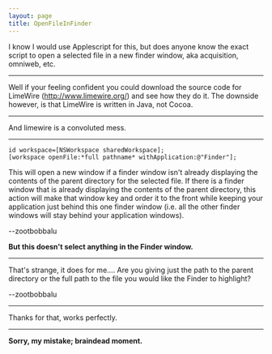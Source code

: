 ```yaml
---
layout: page
title: OpenFileInFinder
---
```


I know I would use Applescript for this, but does anyone know the exact script to open a selected file in a new finder window, aka acquisition, omniweb, etc.

----

Well if your feeling confident you could download the source code for LimeWire (http://www.limewire.org/) and see how they do it. The downside however, is that LimeWire is written in Java, not Cocoa.

----

And limewire is a convoluted mess.

----

    
    id workspace=[NSWorkspace sharedWorkspace];
    [workspace openFile:*full pathname* withApplication:@"Finder"];


This will open a new window if a finder window isn't already displaying the contents of the parent directory for the selected file. If there is a finder window that is already displaying the contents of the parent directory, this action will make that window key and order it to the front while keeping your application just behind this one finder window (i.e. all the other finder windows will stay behind your application windows). 

--zootbobbalu

**But this doesn't select anything in the Finder window.**

----

That's strange, it does for me.... Are you giving just the path to the parent directory or the full path to the file you would like the Finder to highlight?

--zootbobbalu

----

Thanks for that, works perfectly.

----

**Sorry, my mistake; braindead moment.**

